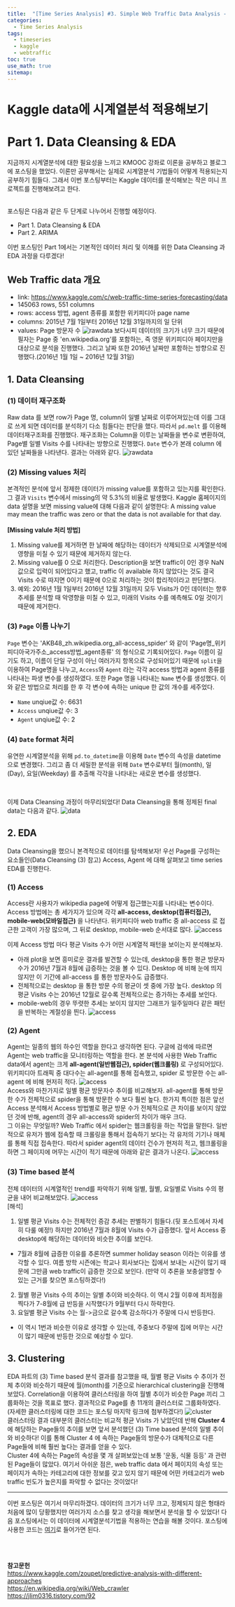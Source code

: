 ```yaml
---
title:  "[Time Series Analysis] #3. Simple Web Traffic Data Analysis - Part 1"
categories:
  - Time Series Analysis
tags:
  - timeseries
  - kaggle
  - webtraffic
toc: true
use_math: true
sitemap: 
---
```

# Kaggle data에 시계열분석 적용해보기
# Part 1. Data Cleansing & EDA

지금까지 시계열분석에 대한 필요성을 느끼고 KMOOC 강좌로 이론을 공부하고 블로그에 포스팅을 했었다. 이론만 공부해서는 실제로 시계열분석 기법들이 어떻게 적용되는지 공부하기 힘들다.
그래서 이번 포스팅부터는 Kaggle 데이터를 분석해보는 작은 미니 프로젝트를 진행해보려고 한다. <br>
<br>

포스팅은 다음과 같은 두 단계로 나누어서 진행할 예정이다.
 + Part 1. Data Cleansing & EDA
 + Part 2. ARIMA
 
 
이번 포스팅인 Part 1에서는 기본적인 데이터 처리 및 이해를 위한 Data Cleansing 과 EDA 과정을 다루겠다!

## Web Traffic data 개요
 + link: <https://www.kaggle.com/c/web-traffic-time-series-forecasting/data>
 + 145063 rows, 551 columns
 + rows: access 방법, agent 종류를 포함한 위키피디아 page name
 + columns: 2015년 7월 1일부터 2016년 12월 31일까지의 일 단위
 + values: Page 방문자 수
![rawdata](/assets/rawdata.PNG)
보다시피 데이터의 크기가 너무 크기 때문에 필자는 Page 중 'en.wikipedia.org'를 포함하는, 즉 영문 위키피디아 페이지만을 대상으로 분석을 진행했다. 그리고 날짜 또한 2016년 날짜만
포함하는 방향으로 진행했다.(2016년 1월 1일 ~ 2016년 12월 31일)

## 1. Data Cleansing
### (1) 데이터 재구조화
Raw data 를 보면 row가 Page 명, column이 일별 날짜로 이루어져있는데 이를 그대로 쓰게 되면 데이터를 분석하기 다소 힘들다는 판단을 했다. 따라서 `pd.melt` 를 이용해 데이터재구조화를
진행했다. 재구조화는 Column을 이루는 날짜들을 변수로 변환하여, Page별 일별 Visits 수를 나타내는 방향으로 진행했다. `Date` 변수가 본래 column 에 있던 날짜들을 나타낸다. 결과는 아래와 같다.
![rawdata](/assets/melt_data.PNG)

### (2) Missing values 처리
본격적인 분석에 앞서 정제한 데이터가 missing value를 포함하고 있는지를 확인한다. 그 결과 `Visits` 변수에서 missing의 약 5.3%의 비율로 발생했다. Kaggle 홈페이지의 data 설명을 보면
missing value에 대해 다음과 같이 설명한다: A missing value may mean the traffic was zero or that the data is not available for that day.<br>
<br>
**[Missing valule 처리 방법]**
 1. Missing value를 제거하면 한 날짜에 해당하는 데이터가 삭제되므로 시계열분석에 영향을 미칠 수 있기 때문에 제거하지 않는다.
 2. Missing value를 0 으로 처리한다. Description을 보면 traffic이 0인 경우 NaN 값으로 입력이 되어있다고 했고, traffic 이 available 하지 않았다는 것도 결국 Visits 수로 따지면 0이기
 때문에 0으로 처리하는 것이 합리적이라고 판단했다.
 3. 예외: 2016년 1월 1일부터 2016년 12월 31일까지 모두 Visits가 0인 데이터는 향후 추세를 분석할 때 악영향을 미칠 수 있고, 미래의 Visits 수를 예측해도 0일 것이기 때문에 제거한다.

### (3) `Page` 이름 나누기
`Page` 변수는 'AKB48_zh.wikipedia.org_all-access_spider' 와 같이 'Page명_위키피디아국가주소_access방법_agent종류' 의 형식으로 기록되어있다. `Page` 이름이 길기도 하고, 이름이 단일
구성이 아닌 여러가지 항목으로 구성되어있기 때문에 `split`을 이용하여 Page명을 나누고, `Access`와 `Agent` 라는 각각 access 방법과 agent 종류를 나타내는 파생 변수를 생성하였다. 또한
Page 명을 나타내는 `Name` 변수를 생성했다. 이와 같은 방법으로 처리를 한 후 각 변수에 속하는 unique 한 값의 개수를 세주었다.
 + `Name` unqiue값 수: 6631
 + `Access` unqiue값 수: 3
 + `Agent` unqiue값 수: 2
 
 
### (4) `Date` format 처리
유연한 시계열분석을 위해 `pd.to_datetime`을 이용해 `Date` 변수의 속성을 datetime 으로 변경했다. 그리고 좀 더 세밀한 분석을 위해 `Date` 변수로부터 월(month), 일(Day), 요일(Weekday)
를 추출해 각각을 나타내는 새로운 변수를 생성했다.

<br>

이제 Data Cleansing 과정이 마무리되었다! Data Cleansing을 통해 정제된 final data는 다음과 같다.
![data](/assets/final_data.PNG)


## 2. EDA
Data Cleansing을 했으니 본격적으로 데이터를 탐색해보자! 우선 Page를 구성하는 요소들인(Data Cleansing (3) 참고) Access, Agent 에 대해 살펴보고 time series EDA를 진행한다. 
### (1) Access
Access란 사용자가 wikipedia page에 어떻게 접근했는지를 나타내는 변수이다. Access 방법에는 총 세가지가 있으며 각각 **all-access, desktop(컴퓨터접근), mobile-web(모바일접근)** 을 나타낸다. 위키피디아 web traffic 중 all-access 로 접근한 고객이 가장 많으며, 그 뒤로 desktop, mobile-web 순서대로 많다.
![access](/assets/access.png)

이제 Access 방법 마다 평균 Visits 수가 어떤 시계열적 패턴을 보이는지 분석해보자. 
<br>
 + 아래 plot을 보면 흥미로운 결과를 발견할 수 있는데, desktop을 통한 평균 방문자수가 2016년 7월과 8월에 급증하는 것을 볼 수 있다. Desktop 에 비해 눈에 띄지 않지만 이 기간에 all-access 를 통한 방문자수도 급증했다. 
 + 전체적으로는 desktop 을 통한 방문 수의 평균이 셋 중에 가장 높다. desktop 의 평균 Visits 수는 2016년 12월로 갈수록 전체적으로는 증가하는 추세를 보인다.
 + mobile-web의 경우 뚜렷한 추세는 보이지 않지만 그래프가 일주일마다 같은 패턴을 반복하는 계절성을 띈다. 
![access](/assets/access2.png)

### (2) Agent
Agent는 일종의 웹의 하수인 역할을 한다고 생각하면 된다. 구글에 검색에 따르면 Agent는 web traffic을 모니터링하는 역할을 한다. 본 분석에 사용한 Web Traffic data에서 agent는 크게 **all-agent(일반웹접근), spider(웹크롤링)** 로 구성되어있다. <br>
위키피디아 트래픽 중 대다수는 all-agent를 통해 접속했고, spider 로 방문한 수는 all-agent 에 비해 현저히 적다.
![access](/assets/agent1.png)
<br>
Access와 마찬가지로 일별 평균 방문자수 추이를 비교해보자. all-agent를 통해 방문한 수가 전체적으로 spider을 통해 방문한 수 보다 훨씬 높다. 한가지 특이한 점은 앞선 Access 분석해서
Access 방법별로 평균 방문 수가 전체적으로 큰 차이를 보이지 않았던 것에 반해, agent의 경우 all-access와 spider의 차이가 매우 크다. 
<br>
그 이유는 무엇일까? Web Traffic 에서 spider는 웹크롤링을 하는 작업을 말한다. 일반적으로 유저가 웹에 접속할 때 크롤링을 통해서 접속하기 보다는 각 유저의 기기나 매체를 통해 직접
접속한다. 따라서 spider agent의 데이터 건수가 현저히 적고, 웹크롤링을 하면 그 페이지에 머무는 시간이 적기 때문에 아래와 같은 결과가 나온다.
![access](/assets/agent2.png)


### (3) Time based 분석
전체 데이터의 시계열적인 trend를 파악하기 위해 일별, 월별, 요일별로 Visits 수의 평균을 내어 비교해보았다.
![access](/assets/timeplot.png)
<br>
[해석]
 1. 일별 평균 Visits 수는 전체적인 증감 추세는 판별하기 힘들다.(뒷 포스트에서 자세히 다룰 예정!) 하지만 2016년 7월과 8월에 Visits 수가 급증했다. 앞서 Access 중 desktop에 해당하는
 데이터와 비슷한 추이를 보인다.
  - 7월과 8월에 급증한 이유를 추론하면 summer holiday season 이라는 이유를 생각할 수 있다. 여름 방학 시즌에는 학교나 회사보다는 집에서 보내는 시간이 많기 때문에 그만큼 web traffic이 급증한 것으로 보인다. (만약 이 추론을 보충설명할 수 있는 근거를 찾으면 포스팅하겠다!)
 2. 월별 평균 Visits 수의 추이는 일별 추이와 비슷하다. 이 역시 2월 이후에 최저점을 찍다가 7-8월에 급 반등을 시작했다가 9월부터 다시 하락한다.
 3. 요일별 평균 Visits 수는 월->금으로 갈수록 감소하다가 주말에 다시 반등한다.
  - 이 역시 1번과 비슷한 이유로 생각할 수 있는데, 주중보다 주말에 집에 머무는 시간이 많기 때문에 반등한 것으로 예상할 수 있다.
  
## 3. Clustering
EDA 파트의 (3) Time based 분석 결과를 참고했을 때, 월별 평균 Visits 수 추이가 전체 추이와 비슷하기 때문에 월(month)를 기준으로 hierarchical clustering을 진행해보았다. Correlation을 이용하여 클러스터링을 하여 월별 추이가 비슷한 Page 끼리 그룹화하는 것을 목표로 했다. 결과적으로 Page를 총 11개의 클러스터로 그룹화하였다. (자세한 클러스터링에 대한 코드는 포스팅 마지막 링크에 첨부하겠다!)
![cluster](/assets/clusters.png)
<br>
클러스터링 결과 대부분의 클러스터는 비교적 평균 Visits 가 낮았던데 반해 **Cluster 4** 에 해당하는 Page들의 추이를 보면 앞서 분석했던 (3) Time based 분석의 일별 추이와 비슷하다! 이를 통해 Cluster 4 에 속하는 Page들의 방문수가 대체적으로 다른 Page들에 비해 훨씬 높다는 결과를 얻을 수 있다. <br>
Cluster 4에 속하는 Page의 속성을 몇 개 살펴보았는데 보통 '운동, 식물 등등' 과 관련된 Page들이 많았다. 여기서 아쉬운 점은, web traffic data 에서 페이지의 속성 또는 페이지가 속하는 카테고리에 대한 정보를 갖고 있지 않기 때문에 어떤 카테고리가 web traffic 빈도가 높은지를 파악할 수 없다는 것이었다! 

---

이번 포스팅은 여기서 마무리하겠다. 데이터의 크기가 너무 크고, 정제되지 않은 형태라 처음에 많이 당황했지만 여러가지 소스를 찾고 생각을 해보면서 분석을 할 수 있었다! 다음 포스팅에서는
이 데이터에 시계열분석기법을 적용하는 연습을 해볼 것이다. 포스팅에 사용한 코드는 [여기]로 들어가면 된다.

<br>
<br>

**참고문헌**
<br>
https://www.kaggle.com/zoupet/predictive-analysis-with-different-approaches <br>
https://en.wikipedia.org/wiki/Web_crawler <br>
https://jlim0316.tistory.com/92 <br>

[여기]: https://github.com/hyewonleess/Kaggle/blob/master/WebTraffic/kaggle_timeseries_part1.ipynb
